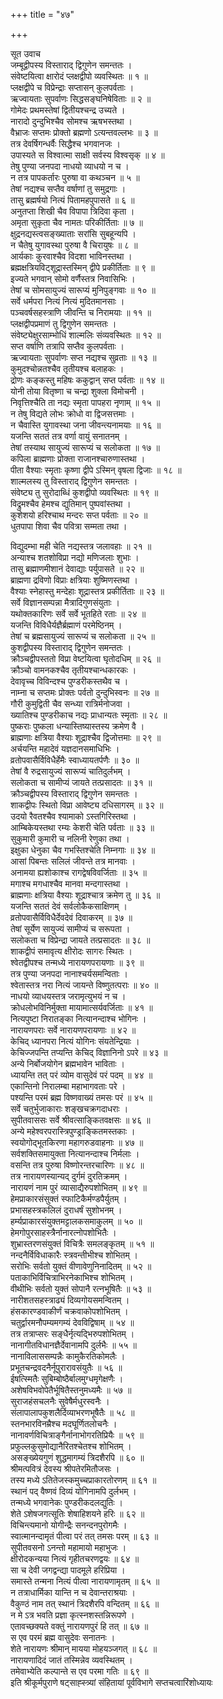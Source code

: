 +++
title = "४७"

+++

सूत उवाच  
जम्बूद्वीपस्य विस्ताराद् द्विगुणेन समन्ततः ।  
संवेष्टयित्वा क्षारोदं प्लक्षद्वीपो व्यवस्थितः ॥ १ ॥  
प्लक्षद्वीपे च विप्रेन्द्राः सप्तासन् कुलपर्वताः ।  
ऋज्वायताः सुपर्वाणः सिद्धसङ्घनिषेविताः ॥ २ ॥  
गोमेदः प्रथमस्तेषां द्वितीयश्चन्द्र उच्यते ।  
नारादो दुन्दुभिश्चैव सोमश्च ऋषभस्तथा ।  
वैभ्राजः सप्तमः प्रोक्तो ब्रह्मणो ऽत्यन्तवल्लभः ॥ ३ ॥  
तत्र देवर्षिगन्धर्वैः सिद्धैश्च भगवानजः ।  
उपास्यते स विश्वात्मा साक्षी सर्वस्य विश्वसृक् ॥ ४ ॥  
तेषु पुण्या जनपदा नाधयो व्याधयो न च ।  
न तत्र पापकर्तारः पुरुषा वा कथञ्चन ॥ ५ ॥  
तेषां नद्यश्च सप्तैव वर्षाणां तु समुद्रगाः ।  
तासु ब्रह्मर्षयो नित्यं पितामहपुपासते ॥ ६ ॥  
अनुतप्ता शिखी चैव विपापा त्रिदिवा कृता ।  
अमृता सुकृता चैव नामतः परिकीर्तिताः ॥ ७ ॥  
क्षुद्रनद्यस्त्वसङ्ख्याताः सरांसि सुबहून्यपि ।  
न चैतेषु युगावस्था पुरुषा वै चिरायुषः ॥ ८ ॥  
आर्यकाः कुरवाश्चैव विदशा भाविनस्तथा ।  
ब्रह्मक्षत्रियविट्शूद्रास्तस्मिन् द्वीपे प्रकीर्तिताः ॥ ९ ॥  
इज्यते भगवान् सोमो वर्णैस्तत्र निवासिभिः ।  
तेषां च सोमसायुज्यं सारूप्यं मुनिपुङ्गवाः ॥ १० ॥  
सर्वे धर्मपरा नित्यं नित्यं मुदितमानसाः ।  
पञ्चवर्षसहस्त्राणि जीवन्ति च निरामयाः ॥ ११ ॥  
प्लक्षद्वीपप्रमाणं तु द्विगुणेन समन्ततः ।  
संवेष्ट्येक्षुरसाम्भोधिं शाल्मलिः संव्यवस्थितः ॥ १२ ॥  
सप्त वर्षाणि तत्रापि सप्तैव कुलपर्वताः ।  
ऋज्वायताः सुपर्वाणः सप्त नद्यश्च सुव्रताः ॥ १३ ॥  
कुमुदश्चोन्नतश्चैव तृतीयश्च बलाहकः ।  
द्रोणः कङ्कस्तु महिषः ककुद्वान् सप्त पर्वताः ॥ १४ ॥  
योनी तोया वितृष्णा च चन्द्रा शुक्ला विमोचनी ।  
निवृत्तिश्चैति ता नद्यः स्मृता पापहरा नृणाम् ॥ १५ ॥  
न तेषु विद्यते लोभः क्रोधो वा द्विजसत्तमाः ।  
न चैवास्ति युगावस्था जना जीवन्त्यनामयाः ॥ १६ ॥  
यजन्ति सततं तत्र वर्णा वायुं सनातनम् ।  
तेषां तस्याथ सायुज्यं सारूप्यं च सलोकता ॥ १७ ॥  
कपिला ब्राह्मणाः प्रोक्ता राजानश्चारुणास्तथा ।  
पीता वैश्याः स्मृताः कृष्णा द्वीपे ऽस्मिन् वृषला द्विजाः ॥ १८ ॥  
शाल्मलस्य तु विस्ताराद् द्विगुणेन समन्ततः ।  
संवेष्ट्य तु सुरोदाब्धिं कुशद्वीपो व्यवस्थितः ॥ १९ ॥  
विद्रुमश्चैव हेमश्च द्युतिमान् पुष्पवांस्तथा ।  
कुशेशयो हरिश्चाथ मन्दरः सप्त पर्वताः ॥ २० ॥  
धुतपापा शिवा चैव पवित्रा सम्मता तथा ।  
    
विद्युदम्भा मही चेति नद्यस्तत्र जलावहाः ॥ २१ ॥  
अन्याश्च शतशोविप्रा नद्यो मणिजलाः शुभाः ।  
तासु ब्रह्माणमीशानं देवाद्याः पर्युपासते ॥ २२ ॥  
ब्राह्मणा द्रविणो विप्राः क्षत्रियाः शुष्मिणस्तथा ।  
वैश्याः स्नेहास्तु मन्देहाः शूद्रास्तत्र प्रकीर्तिताः ॥ २३ ॥  
सर्वे विज्ञानसम्पन्ना मैत्रादिगुणसंयुताः ।  
यथोक्तकारिणः सर्वे सर्वे भूतहिते रताः ॥ २४ ॥  
यजन्ति विविधैर्यज्ञैर्ब्रह्माणं परमेष्ठिनम् ।  
तेषां च ब्रह्मसायुज्यं सारूप्यं च सलोकता ॥ २५ ॥  
कुशद्वीपस्य विस्ताराद् द्विगुणेन समन्ततः ।  
क्रौञ्चद्वीपस्ततो विप्रा वेष्टयित्वा घृतोदधिम् ॥ २६ ॥  
क्रौञ्चो वामनकश्चैव तृतीयश्चान्धकारकः ।  
देवावृच्च विविन्दश्च पुण्डरीकस्तथैव च ।  
नाम्ना च सप्तमः प्रोक्तः पर्वतो दुन्दुभिस्वनः ॥ २७ ॥  
गौरी कुमुद्विती चैव सन्ध्या रात्रिर्मनोजवा ।  
ख्यातिश्च पुण्डरीकाच नद्यः प्राधान्यतः स्मृताः ॥ २८ ॥  
पुष्कराः पुष्कला धन्यास्तिष्यास्तस्य क्रमेण वै ।  
ब्राह्मणाः क्षत्रिया वैश्याः शूद्राश्चैव द्विजोत्तमाः ॥ २९ ॥  
अर्चयन्ति महादेवं यज्ञदानसमाधिभिः ।  
व्रतोपवासैर्विविधैर्हेमैः स्वाध्यायतर्पणैः ॥ ३० ॥  
तेषां वै रुद्रसायुज्यं सारूप्यं चातिदुर्लभम् ।  
सलोकता च सामीप्यं जायते तत्प्रसादतः ॥ ३१ ॥  
क्रौञ्चद्वीपस्य विस्ताराद् द्विगुणेन समन्ततः ।  
शाकद्वीपः स्थितो विप्रा आवेष्ट्य दधिसागरम् ॥ ३२ ॥  
उदयो रैवतश्चैव श्यामाको ऽस्तगिरिस्तथा ।  
आम्बिकेयस्तथा रम्यः केशरी चेति पर्वताः ॥ ३३ ॥  
सुकुमारी कुमारी च नलिनी रेणुका तथा ।  
इक्षुका धेनुका चैव गभस्तिश्चेति निम्नगाः ॥ ३४ ॥  
आसां पिबन्तः सलिलं जीवन्ते तत्र मानवाः ।  
अनामया ह्यशोकाश्च रागद्वेषविवर्जिताः ॥ ३५ ॥  
मगाश्च मगधाश्चैव मानवा मन्दगास्तथा ।  
ब्राह्मणाः क्षत्रिया वैश्याः शूद्राश्चात्र क्रमेण तु ॥ ३६ ॥  
यजन्ति सततं देवं सर्वलोकैकसाक्षिणम् ।  
व्रतोपवासैर्विविधैर्देवदेवं दिवाकरम् ॥ ३७ ॥  
तेषां सूर्येण सायुज्यं सामीप्यं च सरूपता ।  
सलोकता च विप्रेन्द्रा जायते तत्प्रसादतः ॥ ३८ ॥  
शाकद्वीपं समावृत्य क्षीरोदः सागरः स्थितः ।  
श्वेतद्वीपश्च तन्मध्ये नारायणपरायणाः ॥ ३९ ॥  
तत्र पुण्या जनपदा नानाश्चर्यसमन्विताः ।  
श्वेतास्तत्र नरा नित्यं जायन्ते विष्णुतत्पराः ॥ ४० ॥  
नाधयो व्याधयस्तत्र जरामृत्युभयं न च ।  
क्रोधलोभविनिर्मुक्ता मायामात्सर्यवर्जिताः ॥ ४१ ॥  
नित्यपुष्टा निरातङ्का नित्यानन्दाश्च भोगिनः ।  
नारायणपराः सर्वे नारायणपरायणाः ॥ ४२ ॥  
केचिद् ध्यानपरा नित्यं योगिनः संयतेन्द्रियाः ।  
केचिज्जपन्ति तप्यन्ति केचिद् विज्ञानिनो ऽपरे ॥ ४३ ॥  
अन्ये निर्बोजयोगेन ब्रह्मभावेन भाविताः ।  
ध्यायन्ति तत् परं व्योम वासुदेवं परं पदम् ॥ ४४ ॥  
एकान्तिनो निरालम्बा महाभागवताः परे ।  
पश्यन्ति परमं ब्रह्म विष्णवाख्यं तमसः परं ॥ ४५ ॥  
सर्वे चतुर्भुजाकाराः शङ्खचक्रगदाधराः ।  
सुपीतवाससः सर्वे श्रीवत्साङ्कितवक्षसः ॥ ४६ ॥  
अन्ये महेश्वरपरास्त्रिपुण्ड्राङ्कितमस्तकाः ।  
स्वयोगोद्भूतकिरणा महागरुडवाहनाः ॥ ४७ ॥  
सर्वशक्तिसमायुक्ता नित्यानन्दाश्च निर्मलाः ।  
वसन्ति तत्र पुरुषा विष्णोरन्तरचारिणः ॥ ४८ ॥  
तत्र नारायणस्यान्यद् दुर्गमं दुरतिक्रमम् ।  
नारायणं नाम पुरं व्यासाद्यैरुपशोभितम् ॥ ४९ ॥  
हेमप्राकारसंसुक्तं स्फाटिकैर्मण्डपैर्युतम् ।  
प्रभासहस्त्रकलिलं दुराधर्षं सुशोभनम् ।  
हर्म्यप्राकारसंयुक्तमट्टालकसमाकुलम् ॥ ५० ॥  
हेमगोपुरसाहस्त्रैर्नानारत्नोपशोभितैः ।  
शुभ्रास्तरणसंयुक्तं विचित्रैः समलङ्कृतम् ॥ ५१ ॥  
नन्दनैर्विविधाकारैः स्त्रवन्तीभीश्च शोभितम् ।  
सरोभिः सर्वतो युक्तं वीणावेणुनिनादितम् ॥ ५२ ॥  
पताकाभिर्विचित्राभिरनेकाभिश्च शोभितम् ।  
वीथीभिः सर्वतो युक्तं सोपानै रत्नभूषितैः ॥ ५३ ॥  
नारीशतसहस्त्राढ्यं दिव्यगोयसमन्वितम् ।  
हंसकारण्डवाकीर्णं चक्रवाकोपशोभितम् ।  
चतुर्द्वारमनौपम्यमगम्यं देवविद्विषाम् ॥ ५४ ॥  
तत्र तत्राप्सरः सङ्धैर्नृत्यद्भिरुपशोभितम् ।  
नानागीतविधानज्ञैर्देवानामपि दुर्लभैः ॥ ५५ ॥  
नानाविलाससम्पन्नैः कामुकैरतिकोमलैः ।  
प्रभूतचन्द्रवदनैर्नूपुरारावसंयुतैः ॥ ५६ ॥  
ईषत्स्मितैः सुबिम्बोष्ठैर्बालमुग्धमृगेक्षणैः ।  
अशेषविभवोपेतैर्भूषितैस्तनुमध्यमैः ॥ ५७ ॥  
सुराजहंसचलनैः सुवेषैर्मधुरस्वनैः ।  
संलापालापकुशलैर्दिव्याभरणभूषैतैः ॥ ५८ ॥  
स्तनभारविनम्रैश्च मदघूर्णितलोचनैः ।  
नानावर्णविचित्राङ्गैर्नानाभोगरतिप्रियैः ॥ ५९ ॥  
प्रफुल्लकुसुमोद्यानैरितश्चेतश्च शोभितम् ।  
असङ्ख्येयगुणं शुद्धमागम्यं त्रिदशैरपि ॥ ६० ॥  
श्रीमत्पवित्रं देवस्य श्रीपतेरमितौजसः ।  
तस्य मध्ये ऽतितेजस्कमुच्चप्राकारतोरणम् ॥ ६१ ॥  
स्थानं पद् वैष्णवं दिव्यं योगिनामपि दुर्लभम् ।  
तन्मध्ये भगवानेकः पुण्डरीकदलद्युतिः ।  
शेते ऽशेषजगत्सूतिः शेषाहिशयने हरिः ॥ ६२ ॥  
विचिन्त्यमानो योगीन्द्रैः सनन्दनपुरोगमैः ।  
स्वात्मानन्दामृतं पीत्वा परं तत् तमसः परम् ॥ ६३ ॥  
सुपीतवसनो ऽनन्तो महामायो महाभुजः ।  
क्षीरोदकन्यया नित्यं गृहीतचरणद्वयः ॥ ६४ ॥  
सा च देवी जगद्वन्द्या पादमूले हरिप्रिया ।  
समास्ते तन्मना नित्यं पीत्वा नारायणामृतम् ॥ ६५ ॥  
न तत्राधार्मिका यान्ति न च देवान्तराश्रयाः ।  
वैकुण्ठं नाम तत् स्थानं त्रिदशैरपि वन्दितम् ॥ ६६ ॥  
न मे ऽत्र भवति प्रज्ञा कृत्स्नशस्तन्निरूपणे ।  
एतावच्छक्यते वक्तुं नारायणपुरं हि तत् ॥ ६७ ॥  
स एव परमं ब्रह्म वासुदेवः सनातनः ।  
शेते नारायणः श्रीमान् मायया मोहयञ्जगत् ॥ ६८ ॥  
नारायणादिदं जातं तस्मिन्नेव व्यवस्थितम् ।  
तमेवाभ्येति कल्पान्ते स एव परमा गतिः ॥ ६९ ॥  
इति श्रीकूर्मपुराणे षट्साह्स्त्र्यां संहितायां पूर्वविभागे सप्तचत्वारिंशोध्यायः
